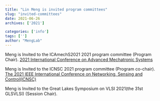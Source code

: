 ```yaml
---
title: "Lin Meng is invited program committees"
slug: "invited-committees"
date: 2021-06-26
archives: ['2021']

categories: ['info']
tags: ['']
author: "MengLab"
---
```

Meng is Invited to the ICAmechS2021 2021 program committee (Program Chair).
[2021 International Conference on Advanced Mechatronic Systems](http://web.tuat.ac.jp/~deng/ICAMechS2021/icamechs2021.html)

Meng is Invited to the ICNSC 2021 program committee (Program co-chair).  
[The 2021 IEEE International Conference on Networking, Sensing and Control(ICNSC)](http://icnsc2021.com/)

Meng is Invited to the Great Lakes Symposium on VLSI 2021(the 31st GLSVLSI) (Session Chair).
